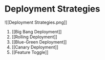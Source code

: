 # Deployment Strategies

![[Deployment Strategies.png]]

1. [[Big Bang Deployment]]
2. [[Rolling Deployment]]
3. [[Blue-Green Deployment]]
4. [[Canary Deployment]]
5. [[Feature Toggle]]